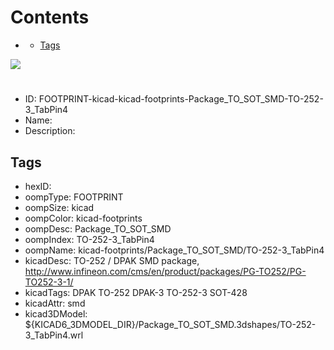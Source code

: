 



Contents
========

* [](#)
	* [Tags](#tags)
  
![][im]
# 

- ID: FOOTPRINT-kicad-kicad-footprints-Package_TO_SOT_SMD-TO-252-3_TabPin4
- Name: 
- Description: 

## Tags

- hexID: 
- oompType: FOOTPRINT
- oompSize: kicad
- oompColor: kicad-footprints
- oompDesc: Package_TO_SOT_SMD
- oompIndex: TO-252-3_TabPin4
- oompName: kicad-footprints/Package_TO_SOT_SMD/TO-252-3_TabPin4
- kicadDesc: TO-252 / DPAK SMD package, http://www.infineon.com/cms/en/product/packages/PG-TO252/PG-TO252-3-1/
- kicadTags: DPAK TO-252 DPAK-3 TO-252-3 SOT-428
- kicadAttr: smd
- kicad3DModel: ${KICAD6_3DMODEL_DIR}/Package_TO_SOT_SMD.3dshapes/TO-252-3_TabPin4.wrl



[im]: image.png
